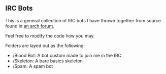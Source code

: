 <h2>IRC Bots</h2>
<p>This is a general collection of IRC bots I have thrown together from source found in <a href=https://bbs.archlinux.org/viewtopic.php?id=64254">an arch forum</a>.</p>
<p>Feel free to modify the code how you may.<p>
<p>Folders are layed out as the following:</p>
<ul>
  <li>/Blood Bot: A bot custom made to join me in the IRC</li>
  <li>/Skeleton: A bare basics skeleton</li>
  <li>/Spam: A spam bot</li>
<ul>
